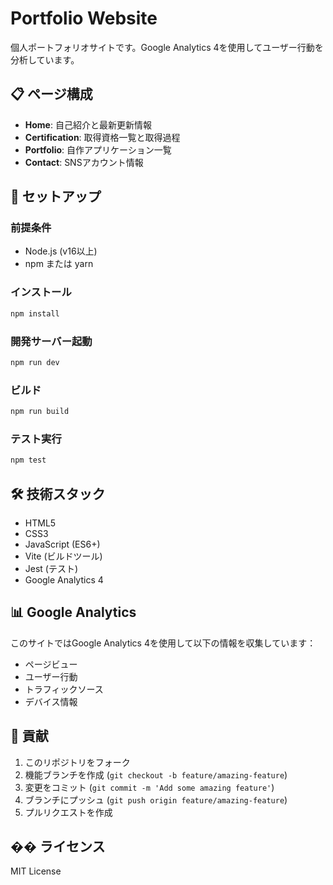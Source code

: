 # Portfolio Website

個人ポートフォリオサイトです。Google Analytics 4を使用してユーザー行動を分析しています。

## 📋 ページ構成

- **Home**: 自己紹介と最新更新情報
- **Certification**: 取得資格一覧と取得過程
- **Portfolio**: 自作アプリケーション一覧
- **Contact**: SNSアカウント情報

## 🚀 セットアップ

### 前提条件
- Node.js (v16以上)
- npm または yarn

### インストール
```bash
npm install
```

### 開発サーバー起動
```bash
npm run dev
```

### ビルド
```bash
npm run build
```

### テスト実行
```bash
npm test
```

## 🛠️ 技術スタック

- HTML5
- CSS3
- JavaScript (ES6+)
- Vite (ビルドツール)
- Jest (テスト)
- Google Analytics 4

## 📊 Google Analytics

このサイトではGoogle Analytics 4を使用して以下の情報を収集しています：

- ページビュー
- ユーザー行動
- トラフィックソース
- デバイス情報

## 🤝 貢献

1. このリポジトリをフォーク
2. 機能ブランチを作成 (`git checkout -b feature/amazing-feature`)
3. 変更をコミット (`git commit -m 'Add some amazing feature'`)
4. ブランチにプッシュ (`git push origin feature/amazing-feature`)
5. プルリクエストを作成

## �� ライセンス

MIT License 